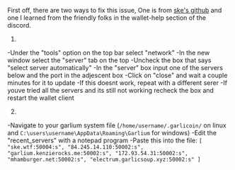 First off, there are two ways to fix this issue, One is from [ske's github](https://xske.github.io/garlium/) and one I learned from the friendly folks in the wallet-help section of the discord.

1.
  -Under the "tools" option on the top bar select "network"
  -In the new window select the "server" tab on the top
  -Uncheck the box that says "select server automatically"
  -In the "server" box input one of the servers below and the port in the adjescent box
  -Click on "close" and wait a couple minutes for it to update
  -If this doesnt work, repeat with a different serer
  -If youve tried all the servers and its still not working recheck the box and restart the wallet client
  
2.
  -Navigate to your garlium system file (`/home/username/.garlicoin/` on linux and `C:\users\username\AppData\Roaming\Garlium` for windows)
  -Edit the "recent_servers" with a notepad program
  -Paste this into the file:
  `[
    "ske.wtf:50004:s",
    "84.245.14.110:50002:s",
    "garlium.kenzierocks.me:50002:s",
    "172.93.54.31:50002:s",
    "mhamburger.net:50002:s",
    "electrum.garlicsoup.xyz:50002:s"
  ]
  `
